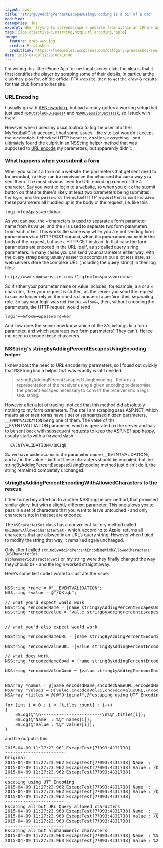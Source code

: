 ```yaml
---
layout: post
title: "stringByAddingPercentEscapesUsingEncoding is a bit of a dud"
modified:
categories: ios
excerpt: When trying to screenscrape a website from within an iPhone app, I found that everything is not as it seems with NSString's URL encoding capabilities.
tags: [ios,objective-c,nsstring,http,url encoding,hpple]
image:
  feature: grab-www.jpg
  credit: Prestashop
  creditlink: https://fmemodules.wordpress.com/category/prestashop-seo/
date: 2015-04-09T11:29:06+10:00
---
```


I'm writing this little iPhone App for my local soccer club; the idea is that it first identifies the player by scraping some of their details, in particular the club they play for, off the official FFA website,
 then to get the draw & results for that club from another site.

### URL Encoding
I usually go with [AFNetworking](https://github.com/AFNetworking/AFNetworking), but had already gotten a working setup that just used
[<code class="bx">NSMutableURLRequest</code>](https://developer.apple.com/library/mac/documentation/Cocoa/Reference/Foundation/Classes/NSMutableURLRequest_Class/index.html)
 and [<code class="bx">NSURLSessionDataTask</code>](https://developer.apple.com/library/mac/documentation/Foundation/Reference/NSURLSessionDataTask_class/), so I stuck with them.


 However when I used my usual toolbox to log the user into their MyFootballClub account, I had some issues - the site just wouldn't accept the credentials. I checked HTTP headers, cookies, everything - and ultimately
 found the culprit in an NSString helper method that was supposed to [URL encode](http://en.wikipedia.org/wiki/Percent-encoding) my parameters, but apparently didn't.

### What happens when you submit a form
When you submit a form on a website, the parameters that get sent need to be encoded, so they can be received on the other end the same way you sent them.
The most obvious need for URL encoding concerns the <code class="bx">&</code> character. Say you want to login to a website,
 so when you click the submit button on that site there's likely at least two parameters being submitted: the login, and the password.
The actual HTTP request that is sent includes these parameters all huddled up in the body of the request, i.e. like this:
<pre>
login=foo&password=bar
</pre>
As you can see, the <code class="bx">=</code> characters is used to separate a form parameter name from its value, and the <code class="bx">&</code> is used to separate two form parameters from each other.
This works the same way when you are not sending form parameters via a HTTP POST request, when the parameters are sent in the body of the request, but use a HTTP GET instead.
In that case the form parameters are encoded in the URL itself, as so called query string parameters. In many cases you can send your parameters either way, with the query string being usually easier to accomplish but a lot less safe,
as web servers store the complete URL (including the query string) in their log files:

<pre>
http://www.somewebsite.com/?login=foo&password=bar
</pre>


So if either your parameter name or value includes, for example, a <code class="bx">&</code> or a <code class="bx">=</code> character, then your request is stuffed, as the server you send the request to
can no longer rely on the <code class="bx">=</code> and  <code class="bx">&</code> characters
to perform their separating role. So say your login was not <code class="bx">foo</code> but <code class="bx">=&foo&=</code>, then, without encoding the parameters, the HTTP request would send

<pre>
login==&foo&=&password=bar
</pre>

And how does the server now know which of the &'s belongs to a form parameter, and which separates two form parameters? They can't. Hence the need to encode these characters.

### NSString's stringByAddingPercentEscapesUsingEncoding helper

I knew about the need to URL encode my parameters, so I found out quickly that NSString had a helper that was exactly what I needed:
<blockquote>
stringByAddingPercentEscapes:UsingEncoding - Returns a representation of the receiver using a given encoding to determine the percent escapes necessary to convert the receiver into a legal URL string.
</blockquote>

However after a lot of tracing I noticed that this method did absolutely nothing to my form parameters. The site I am scraping uses ASP.NET, which means all of their forms have
a set of standardised hidden parameters, <code class="bx">__EVENTVALIDATION</code>
being one of them. The value of the __EVENTVALIDATION parameter, which is generated on the server and has to be sent
back with subsequent requests to keep the ASP.NET app happy, usually starts with a forward slash:

<pre>
__EVENTVALIDATION=/QK1qb
</pre>

So we have underscores in the parameter name (__EVENTVALIDATION), and a / in the value -
both of these characters should be encoded, but the stringByAddingPercentEscapes:UsingEncoding method just didn't do it, the string remained completely unchanged.

### stringByAddingPercentEncodingWithAllowedCharacters to the rescue

I then turned my attention to another NSString helper method, that promised similar glory, but with a slightly different parameter. This one allows you to pass in a set of characters
 that you want to leave untouched - and only characters not in that set are encoded.

The <code class="bx">NSCharacterSet</code> class has a convenient factory method called
<code class="bx">URLQueryAllowedCharacterSet</code> - which, according to Apple, returns all characters that are allowed in an URL's query string. However when I tried to modify
the string that way, it remained again unchanged.

Only after I called <code class="bx">stringByAddingPercentEncodingWithAllowedCharacters:[NSCharacterSet alphanumericCharacterSet]</code> on my string were they finally
changed the way they should be - and the login worked straight away.

Here's some test code I wrote to illustrate the issue:
<pre class="sunlight-highlight-objective-c">

NSString *name = @"__EVENTVALIDATION";
NSString *value = @"/QK1qb";

// what you'd expect would work
NSString *encodedName = [name stringByAddingPercentEscapesUsingEncoding:NSUTF8StringEncoding];
NSString *encodedValue = [value stringByAddingPercentEscapesUsingEncoding:NSUTF8StringEncoding];


// what you'd also expect would work

NSString *encodedNameURL = [name stringByAddingPercentEncodingWithAllowedCharacters:[NSCharacterSet URLQueryAllowedCharacterSet]];

NSString *encodedValueURL =[value stringByAddingPercentEncodingWithAllowedCharacters:[NSCharacterSet URLQueryAllowedCharacterSet]];

// what does work
NSString *encodedNameGood = [name stringByAddingPercentEncodingWithAllowedCharacters:[NSCharacterSet alphanumericCharacterSet]];

NSString *encodedValueGood = [value stringByAddingPercentEncodingWithAllowedCharacters:[NSCharacterSet alphanumericCharacterSet]];


NSArray *names = @[name,encodedName,encodedNameURL,encodedNameGood];
NSArray *values = @[value,encodedValue,encodedValueURL,encodedValueGood];
NSArray *titles = @[@"Original",@"escaping using UTF Encoding",@"Escaping all but URL Query allowed characters",@"Escaping all but alphanumeric characters"];

for (int i = 0 ; i < [titles count] ; i++)
{
    NSLog(@"\n------------------------\n%@",titles[i]);
    NSLog(@"Name  : %@",names[i]);
    NSLog(@"Value : %@",values[i]);
}
</pre>

and the output is this:
<pre class="sunlight-highlight-bash">
2015-04-09 11:27:23.961 EscapeTest[77093:4331738]
------------------------
Original
2015-04-09 11:27:23.962 EscapeTest[77093:4331738] Name  : __EVENTVALIDATION
2015-04-09 11:27:23.962 EscapeTest[77093:4331738] Value : /QK1qb
2015-04-09 11:27:23.962 EscapeTest[77093:4331738]
------------------------
escaping using UTF Encoding
2015-04-09 11:27:23.962 EscapeTest[77093:4331738] Name  : __EVENTVALIDATION
2015-04-09 11:27:23.962 EscapeTest[77093:4331738] Value : /QK1qb
2015-04-09 11:27:23.962 EscapeTest[77093:4331738]
------------------------
Escaping all but URL Query allowed characters
2015-04-09 11:27:23.963 EscapeTest[77093:4331738] Name  : __EVENTVALIDATION
2015-04-09 11:27:23.963 EscapeTest[77093:4331738] Value : /QK1qb
2015-04-09 11:27:23.963 EscapeTest[77093:4331738]
------------------------
Escaping all but alphanumeric characters
2015-04-09 11:27:23.963 EscapeTest[77093:4331738] Name  : %5F%5FEVENTVALIDATION
2015-04-09 11:27:23.963 EscapeTest[77093:4331738] Value : %2FQK1qb
</pre>
